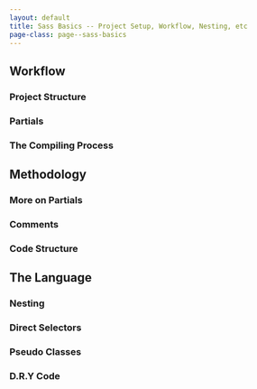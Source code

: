 ```yaml
---
layout: default
title: Sass Basics -- Project Setup, Workflow, Nesting, etc
page-class: page--sass-basics
---
```


## Workflow
### Project Structure
### Partials
### The Compiling Process

## Methodology
### More on Partials
### Comments
### Code Structure

## The Language
###  Nesting
### Direct  Selectors
### Pseudo Classes
### D.R.Y Code


